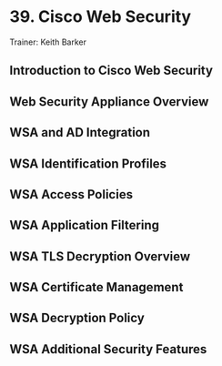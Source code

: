 # 39. Cisco Web Security

Trainer: Keith Barker


## Introduction to Cisco Web Security




## Web Security Appliance Overview




## WSA and AD Integration




## WSA Identification Profiles




## WSA Access Policies




## WSA Application Filtering




## WSA TLS Decryption Overview




## WSA Certificate Management




## WSA Decryption Policy




## WSA Additional Security Features




